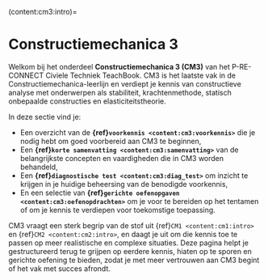 (content:cm3:intro)=
# Constructiemechanica 3

Welkom bij het onderdeel **Constructiemechanica 3 (CM3)** van het P-RE-CONNECT Civiele Techniek TeachBook. CM3 is het laatste vak in de Constructiemechanica-leerlijn en verdiept je kennis van constructieve analyse met onderwerpen als stabiliteit, krachtenmethode, statisch onbepaalde constructies en elasticiteitstheorie.

In deze sectie vind je:

* Een overzicht van de **{ref}`voorkennis <content:cm3:voorkennis>`** die je nodig hebt om goed voorbereid aan CM3 te beginnen,
* Een **{ref}`korte samenvatting <content:cm3:samenvatting>`** van de belangrijkste concepten en vaardigheden die in CM3 worden behandeld,
* Een **{ref}`diagnostische test <content:cm3:diag_test>`** om inzicht te krijgen in je huidige beheersing van de benodigde voorkennis,
* En een selectie van **{ref}`gerichte oefenopgaven <content:cm3:oefenopdrachten>`** om je voor te bereiden op het tentamen of om je kennis te verdiepen voor toekomstige toepassing.

CM3 vraagt een sterk begrip van de stof uit {ref}`CM1 <content:cm1:intro>` en {ref}`CM2 <content:cm2:intro>`, en daagt je uit om die kennis toe te passen op meer realistische en complexe situaties. Deze pagina helpt je gestructureerd terug te grijpen op eerdere kennis, hiaten op te sporen en gerichte oefening te bieden, zodat je met meer vertrouwen aan CM3 begint of het vak met succes afrondt.
